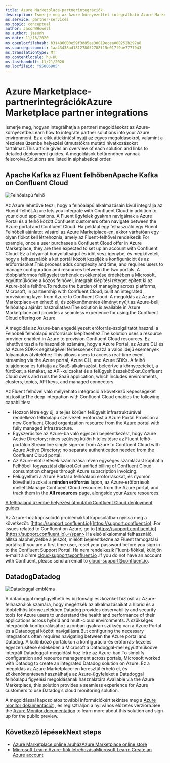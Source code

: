 ```yaml
---
title: Azure Marketplace-partnerintegrációk
description: Ismerje meg az Azure-környezettel integrálható Azure Marketplace-megoldásokat, valamint a Microsoft-partnerek telepítési útmutatóinak hivatkozását.
ms.service: partner-services
ms.topic: conceptual
author: JasonWHowell
ms.author: jasonh
ms.date: 11/16/2020
ms.openlocfilehash: b31486000e59f3d85ee30019ecea000252b297a8
ms.sourcegitcommit: 1aa43438ad181278052788f15e017f9ae7777943
ms.translationtype: MT
ms.contentlocale: hu-HU
ms.lasthandoff: 11/21/2020
ms.locfileid: "95006905"
---
```

# <a name="azure-marketplace-partner-integrations"></a><span data-ttu-id="a5f08-103">Azure Marketplace-partnerintegrációk</span><span class="sxs-lookup"><span data-stu-id="a5f08-103">Azure Marketplace partner integrations</span></span>

<span data-ttu-id="a5f08-104">Ismerje meg, hogyan integrálhatja a partneri megoldásokat az Azure-környezetbe.</span><span class="sxs-lookup"><span data-stu-id="a5f08-104">Learn how to integrate partner solutions into your Azure environment.</span></span> <span data-ttu-id="a5f08-105">Ez a cikk áttekintést nyújt az egyes megoldásokról, valamint a részletes üzembe helyezési útmutatókra mutató hivatkozásokat tartalmaz.</span><span class="sxs-lookup"><span data-stu-id="a5f08-105">This article gives an overview of each solution and links to detailed deployment guides.</span></span> <span data-ttu-id="a5f08-106">A megoldások betűrendben vannak felsorolva.</span><span class="sxs-lookup"><span data-stu-id="a5f08-106">Solutions are listed in alphabetical order.</span></span> 

## <a name="apache-kafka-on-confluent-cloud"></a><span data-ttu-id="a5f08-107">Apache Kafka az Fluent felhőben</span><span class="sxs-lookup"><span data-stu-id="a5f08-107">Apache Kafka on Confluent Cloud</span></span>

![Felhőalapú felhő](./media/partners/confluent-cloud.png)

<span data-ttu-id="a5f08-109">Az Azure lehetővé teszi, hogy a felhőalapú alkalmazásain kívül integrálja az Fluent-felhőt.</span><span class="sxs-lookup"><span data-stu-id="a5f08-109">Azure lets you integrate with Confluent Cloud in addition to your cloud applications.</span></span> <span data-ttu-id="a5f08-110">A Fluent ügyfelek gyakran navigálnak a Azure Portal és a felhő között.</span><span class="sxs-lookup"><span data-stu-id="a5f08-110">Confluent customers often navigate between the Azure portal and Confluent Cloud.</span></span> <span data-ttu-id="a5f08-111">Ha például egy felhasználó egy Fluent Felhőbeli ajánlatot vásárol az Azure Marketplace-en, akkor várhatóan egy olyan fiókot kell létrehoznia, amely az Fluent-felhővel rendelkezik.</span><span class="sxs-lookup"><span data-stu-id="a5f08-111">For example, once a user purchases a Confluent Cloud offer in Azure Marketplace, they are then expected to set up an account with Confluent Cloud.</span></span> <span data-ttu-id="a5f08-112">Ez a folyamat bonyolultságot és időt vesz igénybe, és megköveteli, hogy a felhasználók a két portál között kezeljék a konfigurációt és az erőforrásokat.</span><span class="sxs-lookup"><span data-stu-id="a5f08-112">This process adds complexity and time, and requires users to manage configuration and resources between the two portals.</span></span> <span data-ttu-id="a5f08-113">A többplatformos felügyelet terhének csökkentése érdekében a Microsoft, együttműködve a közös felhővel, integrált kiépítési réteget épített ki az Azure-ból a felhőre.</span><span class="sxs-lookup"><span data-stu-id="a5f08-113">To reduce the burden of managing across platforms, Microsoft, in partnership with Confluent Cloud, built an integrated provisioning layer from Azure to Confluent Cloud.</span></span> <span data-ttu-id="a5f08-114">A megoldás az Azure Marketplace-en érhető el, és zökkenőmentes élményt nyújt az Azure-beli, felhőalapú ajánlat használatával</span><span class="sxs-lookup"><span data-stu-id="a5f08-114">The solution is available in Azure Marketplace and  provides a seamless experience for using the Confluent Cloud offering on Azure</span></span>

<span data-ttu-id="a5f08-115">A megoldás az Azure-ban engedélyezett erőforrás-szolgáltatót használ a Felhőbeli felhőalapú erőforrások kiépítéséhez.</span><span class="sxs-lookup"><span data-stu-id="a5f08-115">The solution uses a resource provider enabled in Azure to provision Confluent Cloud resources.</span></span> <span data-ttu-id="a5f08-116">Ez lehetővé teszi a felhasználók számára, hogy a Azure Portal, az Azure CLI és az Azure SDK-k segítségével férhessenek hozzá a valós idejű események folyamatos átviteléhez.</span><span class="sxs-lookup"><span data-stu-id="a5f08-116">This allows users to access real-time event streaming via the Azure portal, Azure CLI, and Azure SDKs.</span></span> <span data-ttu-id="a5f08-117">A felhő tulajdonosa és futtatja az SaaS-alkalmazást, beleértve a környezeteket, a fürtöket, a témákat, az API-kulcsokat és a felügyelt összekötőket.</span><span class="sxs-lookup"><span data-stu-id="a5f08-117">Confluent Cloud owns and runs the SaaS application, which includes environments, clusters, topics, API keys, and managed connectors.</span></span>

<span data-ttu-id="a5f08-118">Az Fluent felhővel való mélyreható integráció a következő képességeket biztosítja:</span><span class="sxs-lookup"><span data-stu-id="a5f08-118">The deep integration with Confluent Cloud enables the following capabilities:</span></span>

- <span data-ttu-id="a5f08-119">Hozzon létre egy új, a teljes körűen felügyelt infrastruktúrával rendelkező felhőalapú szervezeti erőforrást a Azure Portal.</span><span class="sxs-lookup"><span data-stu-id="a5f08-119">Provision a new Confluent Cloud organization resource from the Azure portal with fully managed infrastructure.</span></span>
- <span data-ttu-id="a5f08-120">Egyszerűsítse az Azure-ba való egyszeri bejelentkezést, hogy Azure Active Directory; nincs szükség külön hitelesítésre az Fluent felhő-portálon.</span><span class="sxs-lookup"><span data-stu-id="a5f08-120">Streamline single sign-on from Azure to Confluent Cloud with Azure Active Directory; no separate authentication needed from the Confluent Cloud portal.</span></span>
- <span data-ttu-id="a5f08-121">Az Azure-előfizetések számlázása révén egységes számlázást kaphat a Felhőbeli fogyasztási díjakról.</span><span class="sxs-lookup"><span data-stu-id="a5f08-121">Get unified billing of Confluent Cloud consumption charges through Azure subscription invoicing.</span></span>
- <span data-ttu-id="a5f08-122">Felügyelheti a Azure Portal a felhőalapú erőforrásokat, és nyomon követheti azokat a **minden erőforrás** lapon, az Azure-erőforrások mellett.</span><span class="sxs-lookup"><span data-stu-id="a5f08-122">Manage Confluent Cloud resources from the Azure portal, and track them in the **All resources** page, alongside your Azure resources.</span></span>

[<span data-ttu-id="a5f08-123">A felhőalapú üzembe helyezési útmutatók</span><span class="sxs-lookup"><span data-stu-id="a5f08-123">Confluent Cloud deployment guides</span></span>](https://docs.confluent.io/current/cloud/marketplace/index.html)

<span data-ttu-id="a5f08-124">Az Azure-hoz kapcsolódó problémákkal kapcsolatban nyissa meg a következőt: [https://support.confluent.io](https://support.confluent.io) .</span><span class="sxs-lookup"><span data-stu-id="a5f08-124">For issues related to Confluent on Azure, go to [https://support.confluent.io](https://support.confluent.io).</span></span> <span data-ttu-id="a5f08-125">Ha első alkalommal felhasználó, állítsa alaphelyzetbe a jelszót, mielőtt bejelentkezne az Fluent támogatási portálra.</span><span class="sxs-lookup"><span data-stu-id="a5f08-125">If you are a first time user, reset your password before you sign in to the Confluent Support Portal.</span></span> <span data-ttu-id="a5f08-126">Ha nem rendelkezik Fluent-fiókkal, küldjön e-mailt a címre [cloud-support@confluent.io](mailto:cloud-support@confluent.io) .</span><span class="sxs-lookup"><span data-stu-id="a5f08-126">If you do not have an account with Confluent, please send an email to [cloud-support@confluent.io](mailto:cloud-support@confluent.io).</span></span>

## <a name="datadog"></a><span data-ttu-id="a5f08-127">Datadog</span><span class="sxs-lookup"><span data-stu-id="a5f08-127">Datadog</span></span>

![Datadoggal embléma](./media/partners/datadog.png)

<span data-ttu-id="a5f08-129">A datadoggal megfigyelhető és biztonsági eszközöket biztosít az Azure-felhasználók számára, hogy megértsék az alkalmazásaikat a hibrid és a többfelhős környezetekben.</span><span class="sxs-lookup"><span data-stu-id="a5f08-129">Datadog provides observability and security tools for Azure users to understand the health and performance of their applications across hybrid and multi-cloud environments.</span></span> <span data-ttu-id="a5f08-130">A szükséges integrációk konfigurálásához azonban gyakran szükség van a Azure Portal és a Datadoggal közötti navigálásra.</span><span class="sxs-lookup"><span data-stu-id="a5f08-130">But configuring the necessary integrations often requires navigating between the Azure portal and Datadog.</span></span> <span data-ttu-id="a5f08-131">A különböző portálokon a konfiguráció-és erőforrás-kezelés egyszerűsítése érdekében a Microsoft a Datadoggal-mel együttműködve integrált Datadoggal-megoldást hoz létre az Azure-ban.</span><span class="sxs-lookup"><span data-stu-id="a5f08-131">To simplify configuration and resource management across portals, Microsoft worked with Datadog to create an integrated Datadog solution on Azure.</span></span> <span data-ttu-id="a5f08-132">Ez a megoldás az Azure Marketplace-en keresztül érhető el, és zökkenőmentesen használhatja az Azure-ügyfeleket a Datadoggal felhőalapú figyelési megoldásának használatára.</span><span class="sxs-lookup"><span data-stu-id="a5f08-132">Available via the Azure Marketplace, this solution provides a seamless experience for Azure customers to use Datadog’s cloud monitoring solution.</span></span>

<span data-ttu-id="a5f08-133">A megoldással kapcsolatos további információkért tekintse meg a [Azure monitor dokumentációt](/azure/azure-monitor/platform/partners#datadog) , és regisztráljon a nyilvános előzetes verzióra.</span><span class="sxs-lookup"><span data-stu-id="a5f08-133">See the [Azure Monitor documentation](/azure/azure-monitor/platform/partners#datadog) to learn more about this solution and sign up for the public preview.</span></span>

## <a name="next-steps"></a><span data-ttu-id="a5f08-134">Következő lépések</span><span class="sxs-lookup"><span data-stu-id="a5f08-134">Next steps</span></span>

- [<span data-ttu-id="a5f08-135">Azure Marketplace online áruház</span><span class="sxs-lookup"><span data-stu-id="a5f08-135">Azure Marketplace online store</span></span>](https://azure.microsoft.com/marketplace/)
- [<span data-ttu-id="a5f08-136">Microsoft Learn: Azure-fiók létrehozása</span><span class="sxs-lookup"><span data-stu-id="a5f08-136">Microsoft Learn: Create an Azure account</span></span>](/learn/modules/create-an-azure-account/)
